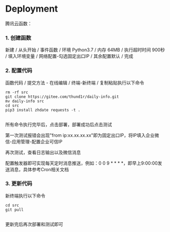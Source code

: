 # Deployment

腾讯云函数：

### 1. 创建函数

新建 / 从头开始 / 事件函数 / 环境 Python3.7 / 内存 64MB / 执行超时时间 900秒 / 填入环境变量 / 网络配置-勾选固定出口IP / 其余配置默认 / 完成

### 2. 配置代码

函数代码 / 提交方法 - 在线编辑 / 终端-新终端 / 复制粘贴执行以下命令

```shell
rm -rf src
git clone https://gitee.com/thund1r/daily-info.git
mv daily-info src
cd src
pip3 install zhdate requests -t .
 
```

所有命令执行完毕后，点击部署，部署成功后点击测试

第一次测试报错会出现"from ip:xx.xx.xx.xx"即为固定出口IP，将IP填入企业微信-应用管理-配置企业可信IP

再次测试，查看日志输出以及微信消息

配置触发器即可实现每天定时消息推送，例如：0 0 9 * * * *，即早上9:00:00发送消息，具体参考Cron相关文档

### 3. 更新代码

新终端执行以下命令

```shell
cd src
git pull
 
```

更新完后再次部署和测试即可
